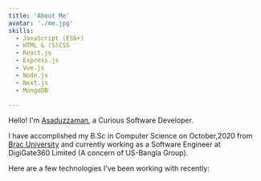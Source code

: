 ```yaml
---
title: 'About Me'
avatar: './me.jpg'
skills:
  - JavaScript (ES6+)
  - HTML & (S)CSS
  - React.js
  - Express.js  
  - Vue.js
  - Node.js
  - Next.js
  - MongoDB
  
---
```


Hello! I'm [Asaduzzaman](https://www.linkedin.com/in/asaduzzaman-sajeeb/), a Curious Software Developer.

I have accomplished my B.Sc in Computer Science  on October,2020 from [Brac University](https://www.bracu.ac.bd/) and currently working as a Software Engineer at DigiGate360 Limited (A concern of US-Bangla Group).

Here are a few technologies I've been working with recently:
